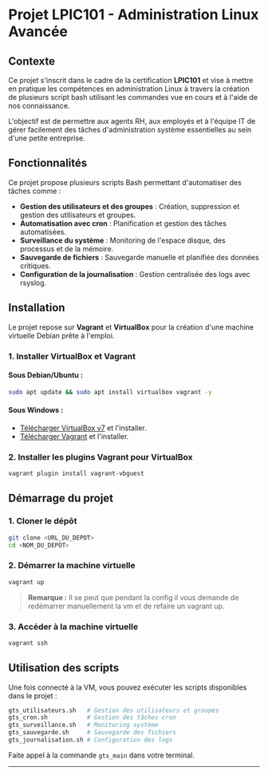 # Projet LPIC101 - Administration Linux Avancée

## Contexte

Ce projet s'inscrit dans le cadre de la certification **LPIC101** et vise à mettre en pratique les compétences en administration Linux à travers la création de plusieurs script bash utilisant les commandes vue en cours et à l'aide de nos connaissance.

L'objectif est de permettre aux agents RH, aux employés et à l'équipe IT de gérer facilement des tâches d'administration système essentielles au sein d'une petite entreprise.

## Fonctionnalités

Ce projet propose plusieurs scripts Bash permettant d'automatiser des tâches comme :

- **Gestion des utilisateurs et des groupes** : Création, suppression et gestion des utilisateurs et groupes.
- **Automatisation avec cron** : Planification et gestion des tâches automatisées.
- **Surveillance du système** : Monitoring de l'espace disque, des processus et de la mémoire.
- **Sauvegarde de fichiers** : Sauvegarde manuelle et planifiée des données critiques.
- **Configuration de la journalisation** : Gestion centralisée des logs avec rsyslog.

## Installation

Le projet repose sur **Vagrant** et **VirtualBox** pour la création d'une machine virtuelle Debian prête à l'emploi.

### 1. Installer VirtualBox et Vagrant

#### Sous Debian/Ubuntu :

```bash
sudo apt update && sudo apt install virtualbox vagrant -y
```

#### Sous Windows :

- [Télécharger VirtualBox v7](https://www.virtualbox.org/wiki/Downloads) et l'installer.
- [Télécharger Vagrant](https://www.vagrantup.com/downloads) et l'installer.

### 2. Installer les plugins Vagrant pour VirtualBox

```bash
vagrant plugin install vagrant-vbguest
```

## Démarrage du projet

### 1. Cloner le dépôt

```bash
git clone <URL_DU_DEPOT>
cd <NOM_DU_DEPOT>
```

### 2. Démarrer la machine virtuelle

```bash
vagrant up
```

> **Remarque :** Il se peut que pendant la config il vous demande de redémarrer manuellement la vm et de refaire un vagrant up.

### 3. Accéder à la machine virtuelle

```bash
vagrant ssh
```

## Utilisation des scripts

Une fois connecté à la VM, vous pouvez exécuter les scripts disponibles dans le projet :

```bash
gts_utilisateurs.sh   # Gestion des utilisateurs et groupes
gts_cron.sh           # Gestion des tâches cron
gts_surveillance.sh   # Monitoring système
gts_sauvegarde.sh     # Sauvegarde des fichiers
gts_journalisation.sh # Configuration des logs
```

Faite appel à la commande `gts_main` dans votre terminal.

---
